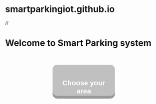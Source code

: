 # smartparkingiot.github.io




<html>
<head>
<title>Smart Parking System</title>
<style>



h1 {
    text-align: center;
    color    :  orange;
	text-shadow: 3px 2px black;
	font-size: 70px;
	font-style: oblique;
} 
.button {
width: 200px;
height:100px;
  display: inline-block;
  padding: 15px 25px;
  font-size: 15px;
  cursor: pointer;
  text-align: center;
  text-decoration: none;
  outline: none;
  color: #fff;
  background-color:silver;
  border: none;
  border-radius: 15px;
  box-shadow: 0 9px #999;
}
.button:hover {
background-color: orange
}

.button:active {
  background-color: orange
  box-shadow: 0 5px #123;
  transform: translateY(4px);
}
body {
    background-image: url("https://www.xtendiot.com/wp-content/uploads/2017/07/smart-parking.jpg");
margin-top: 32px;
 background-size: 1380px 800px;
     margin-left: 44px;
     padding: 12px 12px 12px 12px;
     font-family: Arial; 
}  


</style>
</head>
<body>
//<div id="example1">
<h1>Welcome to Smart Parking system</h1></br></br>
<center>
<a href='https://tharunbhupathi.github.io'><button class="button"><h2>Choose your area</button></a>
</body>
</html>
